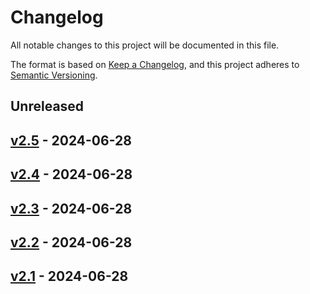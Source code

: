 # Changelog

All notable changes to this project will be documented in this file.

The format is based on [Keep a Changelog](https://keepachangelog.com/en/1.0.0/),
and this project adheres to [Semantic Versioning](https://semver.org/spec/v2.0.0.html).

## Unreleased

## [v2.5](https://github.com/HappyCoffeeDev/ServerComponentAnalytics/releases/tag/v2.5) - 2024-06-28

## [v2.4](https://github.com/HappyCoffeeDev/ServerComponentAnalytics/releases/tag/v2.4) - 2024-06-28

## [v2.3](https://github.com/HappyCoffeeDev/ServerComponentAnalytics/releases/tag/v2.3) - 2024-06-28

## [v2.2](https://github.com/HappyCoffeeDev/ServerComponentAnalytics/releases/tag/v2.2) - 2024-06-28

## [v2.1](https://github.com/HappyCoffeeDev/ServerComponentAnalytics/releases/tag/v2.1) - 2024-06-28
